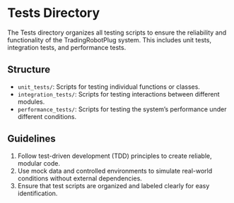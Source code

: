 # Tests Directory

The Tests directory organizes all testing scripts to ensure the reliability and functionality of the TradingRobotPlug system. This includes unit tests, integration tests, and performance tests.

## Structure
- `unit_tests/`: Scripts for testing individual functions or classes.
- `integration_tests/`: Scripts for testing interactions between different modules.
- `performance_tests/`: Scripts for testing the system’s performance under different conditions.

## Guidelines
1. Follow test-driven development (TDD) principles to create reliable, modular code.
2. Use mock data and controlled environments to simulate real-world conditions without external dependencies.
3. Ensure that test scripts are organized and labeled clearly for easy identification.